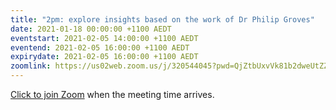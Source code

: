 ```yaml
---
title: "2pm: explore insights based on the work of Dr Philip Groves"
date: 2021-01-18 00:00:00 +1100 AEDT
eventstart: 2021-02-05 14:00:00 +1100 AEDT
eventend: 2021-02-05 16:00:00 +1100 AEDT
expirydate: 2021-02-05 16:00:00 +1100 AEDT
zoomlink: https://us02web.zoom.us/j/320544045?pwd=QjZtbUxvVk81b2dweUtZZTE3ZE9IZz09
---
```


[Click to join Zoom](https://us02web.zoom.us/j/320544045?pwd=QjZtbUxvVk81b2dweUtZZTE3ZE9IZz09) when the meeting time arrives.